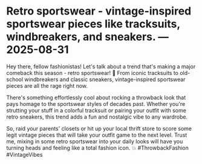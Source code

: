 # Retro sportswear - vintage-inspired sportswear pieces like tracksuits, windbreakers, and sneakers. — 2025-08-31

Hey there, fellow fashionistas! Let's talk about a trend that's making a major comeback this season - retro sportswear! 🌟 From iconic tracksuits to old-school windbreakers and classic sneakers, vintage-inspired sportswear pieces are all the rage right now.

There's something effortlessly cool about rocking a throwback look that pays homage to the sportswear styles of decades past. Whether you're strutting your stuff in a colorful tracksuit or pairing your outfit with some retro sneakers, this trend adds a fun and nostalgic vibe to any wardrobe.

So, raid your parents' closets or hit up your local thrift store to score some legit vintage pieces that will take your outfit game to the next level. Trust me, mixing in some retro sportswear into your daily looks will have you turning heads and feeling like a total fashion icon. 💥 #ThrowbackFashion #VintageVibes